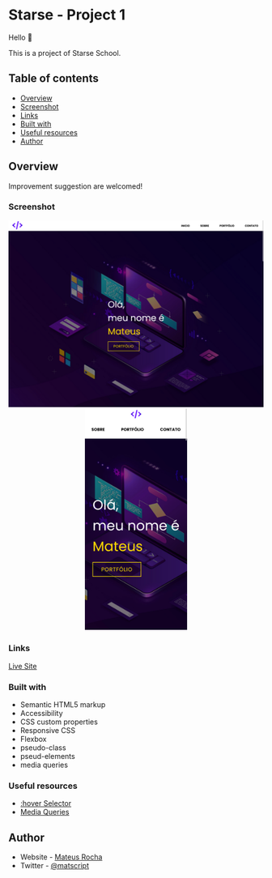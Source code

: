 # Starse - Project 1

Hello 👋

This is a project of Starse School.

## Table of contents

- [Overview](#overview)
- [Screenshot](#screenshot)
- [Links](#links)
- [Built with](#built-with)
- [Useful resources](#useful-resources)
- [Author](#author)

## Overview

Improvement suggestion are welcomed!

### Screenshot

<div align="center">
<img src="./screenshot/desktop.png">
<img src="./screenshot/mobile.png" width="40%">
</div>

### Links

[Live Site](https://mateus-lr.github.io/Projeto-Aula-IV---Starse/)

### Built with

- Semantic HTML5 markup
- Accessibility
- CSS custom properties
- Responsive CSS
- Flexbox
- pseudo-class
- pseud-elements
- media queries

### Useful resources

- [:hover Selector](https://www.w3schools.com/cssref/sel_hover.asp)
- [Media Queries](https://developer.mozilla.org/pt-BR/docs/Web/CSS/Media_Queries/Using_media_queries)

## Author

- Website - [Mateus Rocha](https://github.com/mateus-lr)
- Twitter - [@matscript](https://www.twitter.com/maatscript)
